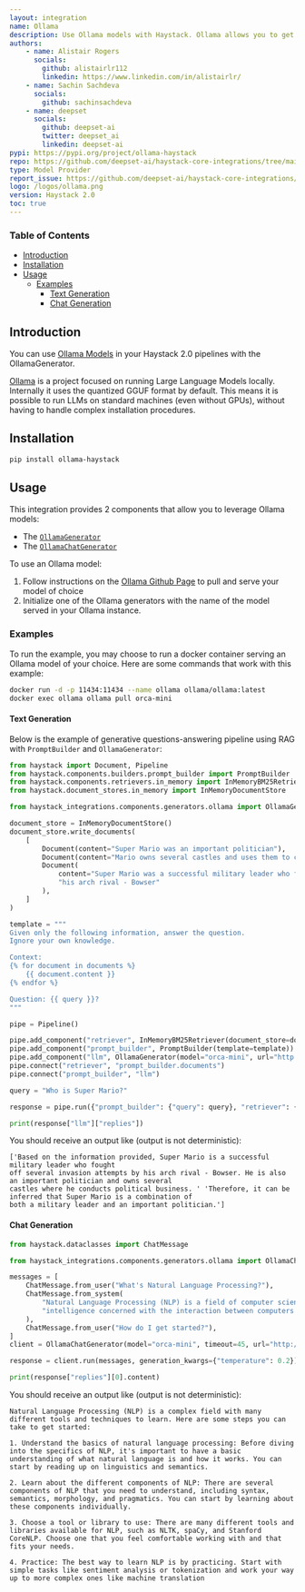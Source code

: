```yaml
---
layout: integration
name: Ollama
description: Use Ollama models with Haystack. Ollama allows you to get up and running with large language models, locally. 
authors:
    - name: Alistair Rogers
      socials:
        github: alistairlr112
        linkedin: https://www.linkedin.com/in/alistairlr/
    - name: Sachin Sachdeva
      socials:
        github: sachinsachdeva
    - name: deepset
      socials:
        github: deepset-ai
        twitter: deepset_ai
        linkedin: deepset-ai
pypi: https://pypi.org/project/ollama-haystack
repo: https://github.com/deepset-ai/haystack-core-integrations/tree/main/integrations/ollama
type: Model Provider
report_issue: https://github.com/deepset-ai/haystack-core-integrations/issues
logo: /logos/ollama.png
version: Haystack 2.0
toc: true
---
```


### Table of Contents

- [Introduction](#introduction)
- [Installation](#installation)
- [Usage](#usage)
  - [Examples](#examples)
    - [Text Generation](#text-generation)
    - [Chat Generation](#chat-generation)

## Introduction

You can use [Ollama Models](https://ollama.ai/library) in your Haystack 2.0 pipelines with the OllamaGenerator.

[Ollama](https://ollama.ai/) is a project focused on running Large Language Models locally. Internally it uses the quantized GGUF format by default. This means it is possible to run LLMs on standard machines (even without GPUs), without having to handle complex installation procedures.

## Installation

```bash
pip install ollama-haystack
```

## Usage

This integration provides 2 components that allow you to leverage Ollama models:
- The [`OllamaGenerator`](https://docs.haystack.deepset.ai/v2.0/docs/ollamagenerator)
- The [`OllamaChatGenerator`](https://docs.haystack.deepset.ai/v2.0/docs/ollamachatgenerator)

To use an Ollama model:

1. Follow instructions on the [Ollama Github Page](https://github.com/jmorganca/ollama) to pull and serve your model of choice 
2. Initialize one of the Ollama generators with the name of the model served in your Ollama instance. 


### Examples
To run the example, you may choose to run a docker container serving an Ollama model of your choice. 
Here are some commands that work with this example:

```bash
docker run -d -p 11434:11434 --name ollama ollama/ollama:latest
docker exec ollama ollama pull orca-mini
```

#### Text Generation

Below is the example of generative questions-answering pipeline using RAG with `PromptBuilder` and  `OllamaGenerator`:

```python
from haystack import Document, Pipeline
from haystack.components.builders.prompt_builder import PromptBuilder
from haystack.components.retrievers.in_memory import InMemoryBM25Retriever
from haystack.document_stores.in_memory import InMemoryDocumentStore

from haystack_integrations.components.generators.ollama import OllamaGenerator

document_store = InMemoryDocumentStore()
document_store.write_documents(
    [
        Document(content="Super Mario was an important politician"),
        Document(content="Mario owns several castles and uses them to conduct important political business"),
        Document(
            content="Super Mario was a successful military leader who fought off several invasion attempts by "
            "his arch rival - Bowser"
        ),
    ]
)

template = """
Given only the following information, answer the question.
Ignore your own knowledge.

Context:
{% for document in documents %}
    {{ document.content }}
{% endfor %}

Question: {{ query }}?
"""

pipe = Pipeline()

pipe.add_component("retriever", InMemoryBM25Retriever(document_store=document_store))
pipe.add_component("prompt_builder", PromptBuilder(template=template))
pipe.add_component("llm", OllamaGenerator(model="orca-mini", url="http://localhost:11434/api/generate"))
pipe.connect("retriever", "prompt_builder.documents")
pipe.connect("prompt_builder", "llm")

query = "Who is Super Mario?"

response = pipe.run({"prompt_builder": {"query": query}, "retriever": {"query": query}})

print(response["llm"]["replies"])
```
You should receive an output like (output is not deterministic):
```
['Based on the information provided, Super Mario is a successful military leader who fought
off several invasion attempts by his arch rival - Bowser. He is also an important politician and owns several
castles where he conducts political business. ' 'Therefore, it can be inferred that Super Mario is a combination of
both a military leader and an important politician.']
```

#### Chat Generation

```python
from haystack.dataclasses import ChatMessage

from haystack_integrations.components.generators.ollama import OllamaChatGenerator

messages = [
    ChatMessage.from_user("What's Natural Language Processing?"),
    ChatMessage.from_system(
        "Natural Language Processing (NLP) is a field of computer science and artificial "
        "intelligence concerned with the interaction between computers and human language"
    ),
    ChatMessage.from_user("How do I get started?"),
]
client = OllamaChatGenerator(model="orca-mini", timeout=45, url="http://localhost:11434/api/chat")

response = client.run(messages, generation_kwargs={"temperature": 0.2})

print(response["replies"][0].content)

```
You should receive an output like (output is not deterministic):

```
Natural Language Processing (NLP) is a complex field with many different tools and techniques to learn. Here are some steps you can take to get started:

1. Understand the basics of natural language processing: Before diving into the specifics of NLP, it's important to have a basic understanding of what natural language is and how it works. You can start by reading up on linguistics and semantics.

2. Learn about the different components of NLP: There are several components of NLP that you need to understand, including syntax, semantics, morphology, and pragmatics. You can start by learning about these components individually.

3. Choose a tool or library to use: There are many different tools and libraries available for NLP, such as NLTK, spaCy, and Stanford CoreNLP. Choose one that you feel comfortable working with and that fits your needs.

4. Practice: The best way to learn NLP is by practicing. Start with simple tasks like sentiment analysis or tokenization and work your way up to more complex ones like machine translation

```
